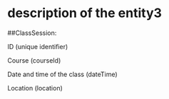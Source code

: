 # description of the entity3

##ClassSession:

ID (unique identifier)

Course (courseId)

Date and time of the class (dateTime)

Location (location)
